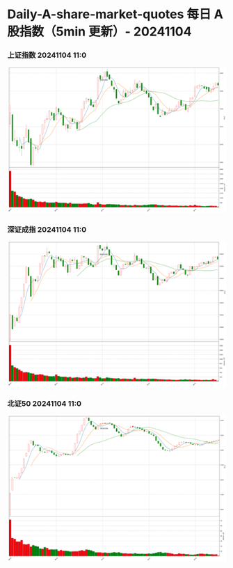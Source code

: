 
# Daily-A-share-market-quotes 每日 A 股指数（5min 更新）- 20241104

### 上证指数 20241104 11:0
![](./fig/2024/11/20241104-sh000001.png)

### 深证成指 20241104 11:0
![](./fig/2024/11/20241104-sz399001.png)

### 北证50 20241104 11:0
![](./fig/2024/11/20241104-bj899050.png)
